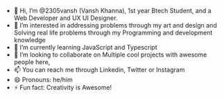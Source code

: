 - 👋 Hi, I’m @2305vansh (Vansh Khanna), 1st year Btech Student, and a Web Developer and UX UI Designer. 
- 👀 I’m interested in addressing problems through my art and design and Solving real life problems through my Programming and development knowledge  
- 🌱 I’m currently learning JavaScript and Typescript
- 💞️ I’m looking to collaborate on Multiple cool projects with awesome people here, 
- 📫 You can reach me through Linkedin, Twitter or Instagram 
- 😄 Pronouns: he/him
- ⚡ Fun fact:  Creativity is Awesome!

<!---
2305vansh/2305vansh is a ✨ special ✨ repository because its `README.md` (this file) appears on your GitHub profile.
You can click the Preview link to take a look at your changes.
--->
